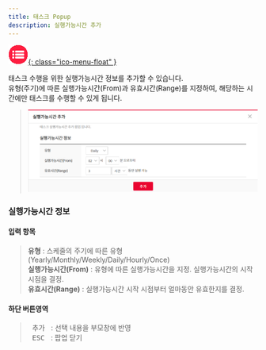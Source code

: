 ```yaml
---
title: 태스크 Popup
description: 실행가능시간 추가
---
```


<link rel="stylesheet" type="text/css" href="css/opme.css">

<!-- Defined -->
[popup-runnabletime]: img/popup-runnabletime.png

<!-- Floating Menu -->
[menu]: index.html "목차"
[ico-menu]: img/icon/ico-menu.png
[![목차][ico-menu]{: class="ico-menu-float" }][menu]


태스크 수행을 위한 실행가능시간 정보를 추가할 수 있습니다.  
유형(주기)에 따른 실행가능시간(From)과 유효시간(Range)를 지정하여, 해당하는 시간에만 태스크를 수행할 수 있게 됩니다.

> ![실행가능시간추가][popup-runnabletime]

### 실행가능시간 정보

#### 입력 항목
> **유형** : 스케줄의 주기에 따른 유형(Yearly/Monthly/Weekly/Daily/Hourly/Once)  
> **실행가능시간(From)** : 유형에 따른 실행가능시간을 지정. 실행가능시간의 시작 시점을 결정.  
> **유효시간(Range)** : 실행가능시간 시작 시점부터 얼마동안 유효한지를 결정.  
 
#### 하단 버튼영역
> <kbd class="btn-red">&nbsp;추가&nbsp;</kbd> : 선택 내용을 부모창에 반영  
> <kbd class="btn-gray">&nbsp;ESC&nbsp;</kbd> : 팝업 닫기  
